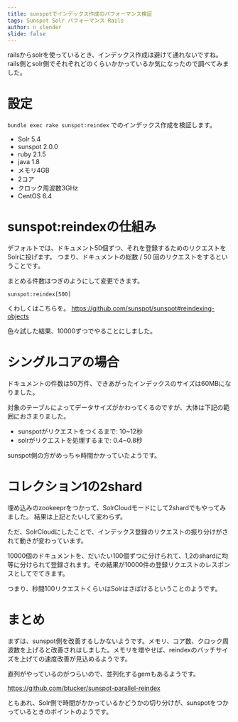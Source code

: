 ```yaml
---
title: sunspotでインデックス作成のパフォーマンス検証
tags: Sunspot Solr パフォーマンス Rails
author: n_slender
slide: false
---
```

railsからsolrを使っているとき、インデックス作成は避けて通れないですね。
rails側とsolr側でそれぞれどのくらいかかっているか気になったので調べてみました。

# 設定

`bundle exec rake sunspot:reindex` でのインデックス作成を検証します。

* Solr 5.4
* sunspot 2.0.0
* ruby 2.1.5
* java 1.8
* メモリ4GB
* 2コア
* クロック周波数3GHz
* CentOS 6.4

# sunspot:reindexの仕組み

デフォルトでは、ドキュメント50個ずつ、それを登録するためのリクエストをSolrに投げます。
つまり、ドキュメントの総数 / 50 回のリクエストをするということです。

まとめる件数はつぎのようにして変更できます。

`sunspot:reindex[500]`

くわしくはこちらを。
https://github.com/sunspot/sunspot#reindexing-objects

色々試した結果、10000ずつでやることにしました。

# シングルコアの場合

ドキュメントの件数は50万件、できあがったインデックスのサイズは60MBになりました。

対象のテーブルによってデータサイズがかわってくるのですが、大体は下記の範囲におさまりました。

* sunspotがリクエストをつくるまで: 10~12秒
* solrがリクエストを処理するまで: 0.4~0.8秒

sunspot側の方がめっちゃ時間かかっていたようです。

# コレクション1の2shard

埋め込みのzookeeprをつかって、SolrCloudモードにして2shardでもやってみました。
結果は上記とたいして変わらず。

ただ、SolrCloudにしたことで、インデックス登録のリクエストの振り分けがされて動きが変わっています。

10000個のドキュメントを、だいたい100個ずつに分けられて、1,2のshardに均等に分けられて登録されます。その結果が10000件の登録リクエストのレスポンスとしてでてきます。

つまり、秒間100リクエストくらいはSolrはさばけるということのようです。

# まとめ

まずは、sunspot側を改善するしかないようです。メモリ、コア数、クロック周波数を上げると改善されはしました。メモリを増やせば、reindexのバッチサイズを上げての速度改善が見込めるようです。

直列がやっているのがつらいので、並列化するgemもあるようです。

https://github.com/btucker/sunspot-parallel-reindex

ともあれ、Solr側で時間がかかっているかどうかの切り分けが、sunspotをつかっているときのポイントのようです。


